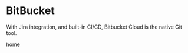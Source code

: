 # BitBucket

With Jira integration, and built-in CI/CD, Bitbucket Cloud is the native Git tool.

[home](https://bitbucket.org)
